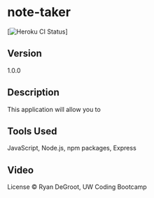 # note-taker

[![Heroku CI Status](https://the-note-taker123.herokuapp.com/)]

## Version
1.0.0

## Description
This application will allow you to 

## Tools Used
JavaScript, Node.js, npm packages, Express

## Video


License
© Ryan DeGroot, UW Coding Bootcamp